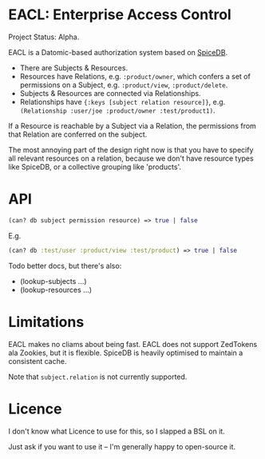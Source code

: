 # **EACL**: Enterprise Access Control

Project Status: Alpha.

EACL is a Datomic-based authorization system based on [SpiceDB](https://authzed.com/spicedb).

- There are Subjects & Resources. 
- Resources have Relations, e.g. `:product/owner`, which confers a set of permissions on a Subject, e.g. 
  `:product/view`, `:product/delete`.
- Subjects & Resources are connected via Relationships.
- Relationships have `{:keys [subject relation resource]}`, e.g. `(Relationship :user/joe :product/owner :test/product1)`.

If a Resource is reachable by a Subject via a Relation, the permissions from that Relation are conferred on the subject.

The most annoying part of the design right now is that you have to specify all relevant resources on a relation, because we don't have resource types like SpiceDB, or a collective grouping like 'products'.

# API

```clojure
(can? db subject permission resource) => true | false
```

E.g.
```clojure
(can? db :test/user :product/view :test/product) => true | false
```

Todo better docs, but there's also:

- (lookup-subjects ...)
- (lookup-resources ...)

# Limitations

EACL makes no cliams about being fast.
EACL does not support ZedTokens ala Zookies, but it is flexible.
SpiceDB is heavily optimised to maintain a consistent cache.

Note that `subject.relation` is not currently supported.

# Licence

I don't know what Licence to use for this, so I slapped a BSL on it.

Just ask if you want to use it – I'm generally happy to open-source it.